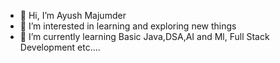 - 👋 Hi, I’m Ayush Majumder
- 👀 I’m interested in learning and exploring new things 
- 🌱 I’m currently learning Basic Java,DSA,AI and Ml, Full Stack Development etc....
<!---
dynoayush/dynoayush is a ✨ special ✨ repository because its `README.md` (this file) appears on your GitHub profile.
You can click the Preview link to take a look at your changes.
--->
